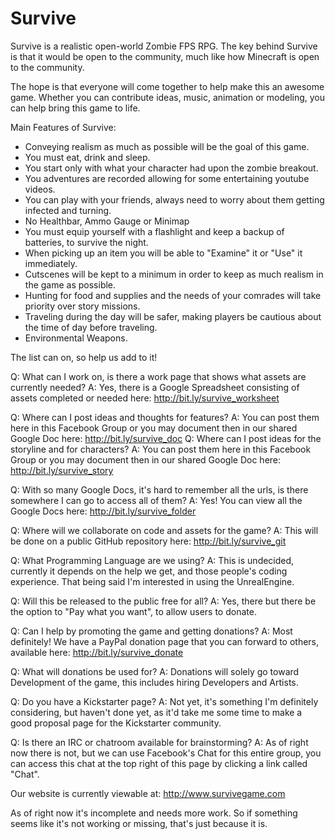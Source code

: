Survive
=======
Survive is a realistic open-world Zombie FPS RPG. The key behind Survive is that it would be open to the community, much like how Minecraft is open to the community. 

The hope is that everyone will come together to help make this an awesome game. Whether you can contribute ideas, music, animation or modeling, you can help bring this game to life.

Main Features of Survive:
- Conveying realism as much as possible will be the goal of this game.
- You must eat, drink and sleep.
- You start only with what your character had upon the zombie breakout.
- You adventures are recorded allowing for some entertaining youtube videos.
- You can play with your friends, always need to worry about them getting infected and turning.
- No Healthbar, Ammo Gauge or Minimap
- You must equip yourself with a flashlight and keep a backup of batteries, to survive the night.
- When picking up an item you will be able to "Examine" it or "Use" it immediately.
- Cutscenes will be kept to a minimum in order to keep as much realism in the game as possible.
- Hunting for food and supplies and the needs of your comrades will take priority over story missions.
- Traveling during the day will be safer, making players be cautious about the time of day before traveling.
- Environmental Weapons.

The list can on, so help us add to it!

Q: What can I work on, is there a work page that shows what assets are currently needed?
A: Yes, there is a Google Spreadsheet consisting of assets completed or needed here: http://bit.ly/survive_worksheet

Q: Where can I post ideas and thoughts for features?
A: You can post them here in this Facebook Group or you may document then in our shared Google Doc here: http://bit.ly/survive_doc
Q: Where can I post ideas for the storyline and for characters?
A: You can post them here in this Facebook Group or you may document then in our shared Google Doc here: http://bit.ly/survive_story

Q: With so many Google Docs, it's hard to remember all the urls, is there somewhere I can go to access all of them?
A: Yes! You can view all the Google Docs here: http://bit.ly/survive_folder

Q: Where will we collaborate on code and assets for the game?
A: This will be done on a public GitHub repository here: http://bit.ly/survive_git

Q: What Programming Language are we using?
A: This is undecided, currently it depends on the help we get, and those people's coding experience. That being said I'm interested in using the UnrealEngine.

Q: Will this be released to the public free for all?
A: Yes, there but there be the option to "Pay what you want", to allow users to donate.

Q: Can I help by promoting the game and getting donations?
A: Most definitely! We have a PayPal donation page that you can forward to others, available here: http://bit.ly/survive_donate

Q: What will donations be used for?
A: Donations will solely go toward Development of the game, this includes hiring Developers and Artists.

Q: Do you have a Kickstarter page?
A: Not yet, it's something I'm definitely considering, but haven't done yet, as it'd take me some time to make a good proposal page for the Kickstarter community.

Q: Is there an IRC or chatroom available for brainstorming?
A: As of right now there is not, but we can use Facebook's Chat for this entire group, you can access this chat at the top right of this page by clicking a link called "Chat".

Our website is currently viewable at:
http://www.survivegame.com

As of right now it's incomplete and needs more work. So if something seems like it's not working or missing, that's just because it is.